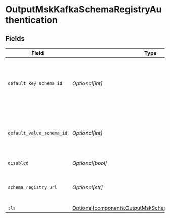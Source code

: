 # OutputMskKafkaSchemaRegistryAuthentication


## Fields

| Field                                                                                                                             | Type                                                                                                                              | Required                                                                                                                          | Description                                                                                                                       |
| --------------------------------------------------------------------------------------------------------------------------------- | --------------------------------------------------------------------------------------------------------------------------------- | --------------------------------------------------------------------------------------------------------------------------------- | --------------------------------------------------------------------------------------------------------------------------------- |
| `default_key_schema_id`                                                                                                           | *Optional[int]*                                                                                                                   | :heavy_minus_sign:                                                                                                                | Used when __keySchemaIdOut is not present, to transform key values, leave blank if key transformation is not required by default. |
| `default_value_schema_id`                                                                                                         | *Optional[int]*                                                                                                                   | :heavy_minus_sign:                                                                                                                | Used when __valueSchemaIdOut is not present, to transform _raw, leave blank if value transformation is not required by default.   |
| `disabled`                                                                                                                        | *Optional[bool]*                                                                                                                  | :heavy_minus_sign:                                                                                                                | Enable Schema Registry                                                                                                            |
| `schema_registry_url`                                                                                                             | *Optional[str]*                                                                                                                   | :heavy_minus_sign:                                                                                                                | URL for access to the Confluent Schema Registry, i.e.: http://localhost:8081                                                      |
| `tls`                                                                                                                             | [Optional[components.OutputMskSchemasTLSSettingsClientSide]](../../models/shared/outputmskschemastlssettingsclientside.md)        | :heavy_minus_sign:                                                                                                                | N/A                                                                                                                               |